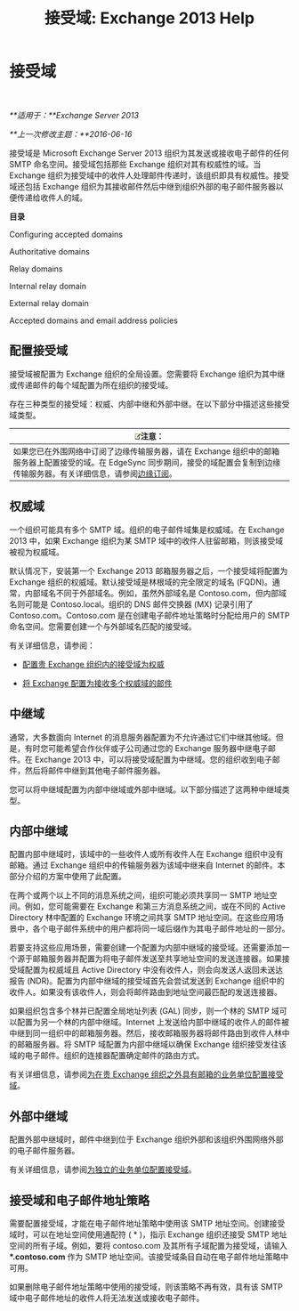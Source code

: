 ﻿---
title: '接受域: Exchange 2013 Help'
TOCTitle: 接受域
ms:assetid: c1839a5b-49f9-4c53-b247-f4e5d78efc45
ms:mtpsurl: https://technet.microsoft.com/zh-cn/library/Bb124423(v=EXCHG.150)
ms:contentKeyID: 50491604
ms.date: 05/21/2018
mtps_version: v=EXCHG.150
ms.translationtype: MT
---

# 接受域

 

_**适用于：**Exchange Server 2013_

_**上一次修改主题：**2016-06-16_

接受域是 Microsoft Exchange Server 2013 组织为其发送或接收电子邮件的任何 SMTP 命名空间。接受域包括那些 Exchange 组织对其有权威性的域。当 Exchange 组织为接受域中的收件人处理邮件传递时，该组织即具有权威性。接受域还包括 Exchange 组织为其接收邮件然后中继到组织外部的电子邮件服务器以便传递给收件人的域。

**目录**

Configuring accepted domains

Authoritative domains

Relay domains

Internal relay domain

External relay domain

Accepted domains and email address policies

## 配置接受域

接受域被配置为 Exchange 组织的全局设置。您需要将 Exchange 组织为其中继或传递邮件的每个域配置为所在组织的接受域。

存在三种类型的接受域：权威、内部中继和外部中继。在以下部分中描述这些接受域类型。

<table>
<thead>
<tr class="header">
<th><img src="images/Bb124558.note(EXCHG.150).gif" title="注意" alt="注意" />注意：</th>
</tr>
</thead>
<tbody>
<tr class="odd">
<td>如果您已在外围网络中订阅了边缘传输服务器，请在 Exchange 组织中的邮箱服务器上配置接受的域。在 EdgeSync 同步期间，接受的域配置会复制到边缘传输服务器。有关详细信息，请参阅<a href="edge-subscriptions-exchange-2013-help.md">边缘订阅</a>。</td>
</tr>
</tbody>
</table>


## 权威域

一个组织可能具有多个 SMTP 域。组织的电子邮件域集是权威域。在 Exchange 2013 中，如果 Exchange 组织为某 SMTP 域中的收件人驻留邮箱，则该接受域被视为权威域。

默认情况下，安装第一个 Exchange 2013 邮箱服务器之后，一个接受域将配置为 Exchange 组织的权威域。默认接受域是林根域的完全限定的域名 (FQDN)。通常，内部域名不同于外部域名。例如，虽然外部域名是 Contoso.com，但内部域名则可能是 Contoso.local。组织的 DNS 邮件交换器 (MX) 记录引用了 Contoso.com。Contoso.com 是在创建电子邮件地址策略时分配给用户的 SMTP 命名空间。您需要创建一个与外部域名匹配的接受域。

有关详细信息，请参阅：

  - [配置贵 Exchange 组织内的接受域为权威](configure-an-accepted-domain-within-your-exchange-organization-as-authoritative-exchange-2013-help.md)

  - [将 Exchange 配置为接收多个权威域的邮件](configure-exchange-to-accept-mail-for-multiple-authoritative-domains-exchange-2013-help.md)

## 中继域

通常，大多数面向 Internet 的消息服务器配置为不允许通过它们中继其他域。但是，有时您可能希望合作伙伴或子公司通过您的 Exchange 服务器中继电子邮件。在 Exchange 2013 中，可以将接受域配置为中继域。您的组织收到电子邮件，然后将邮件中继到其他电子邮件服务器。

您可以将中继域配置为内部中继域或外部中继域。以下部分描述了这两种中继域类型。

## 内部中继域

配置内部中继域时，该域中的一些收件人或所有收件人在 Exchange 组织中没有邮箱。通过 Exchange 组织中的传输服务器为该域中继来自 Internet 的邮件。本部分介绍的方案中使用了此配置。

在两个或两个以上不同的消息系统之间，组织可能必须共享同一 SMTP 地址空间。例如，您可能需要在 Exchange 和第三方消息系统之间，或在不同的 Active Directory 林中配置的 Exchange 环境之间共享 SMTP 地址空间。在这些应用场景中，各个电子邮件系统中的用户都将同一域后缀作为其电子邮件地址的一部分。

若要支持这些应用场景，需要创建一个配置为内部中继域的接受域。还需要添加一个源于邮箱服务器并配置为将电子邮件发送至共享地址空间的发送连接器。如果接受域配置为权威域且 Active Directory 中没有收件人，则会向发送人返回未送达报告 (NDR)。配置为内部中继域的接受域首先会尝试发送到 Exchange 组织中的收件人。如果没有该收件人，则会将邮件路由到地址空间最匹配的发送连接器。

如果组织包含多个林并已配置全局地址列表 (GAL) 同步，则一个林的 SMTP 域可以配置为另一个林的内部中继域。Internet 上发送给内部中继域的收件人的邮件被中继到同一组织中的邮箱服务器。然后，接收邮箱服务器将邮件路由到收件人林中的邮箱服务器。将 SMTP 域配置为内部中继域以确保 Exchange 组织接受发往该域的电子邮件。组织的连接器配置确定邮件的路由方式。

有关详细信息，请参阅[为在贵 Exchange 组织之外具有邮箱的业务单位配置接受域](configure-an-accepted-domain-for-a-business-unit-with-mailboxes-outside-your-exchange-organization-exchange-2013-help.md)。

## 外部中继域

配置外部中继域时，邮件中继到位于 Exchange 组织外部和该组织外围网络外部的电子邮件服务器。

有关详细信息，请参阅[为独立的业务单位配置接受域](configure-an-accepted-domain-for-an-independent-business-unit-exchange-2013-help.md)。

## 接受域和电子邮件地址策略

需要配置接受域，才能在电子邮件地址策略中使用该 SMTP 地址空间。创建接受域时，可以在地址空间使用通配符 ( \* )，指示 Exchange 组织还接受 SMTP 地址空间的所有子域。例如，要将 contoso.com 及其所有子域配置为接受域，请输入 **\*.contoso.com** 作为 SMTP 地址空间。该接受域条目自动在电子邮件地址策略中可用。

如果删除电子邮件地址策略中使用的接受域，则该策略不再有效，具有该 SMTP 域中电子邮件地址的收件人将无法发送或接收电子邮件。

